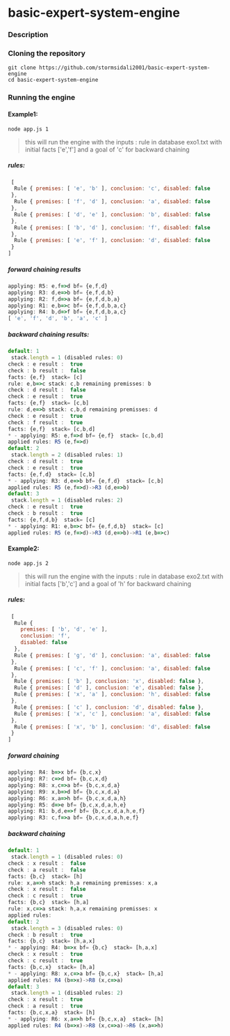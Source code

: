 # basic-expert-system-engine
### Description
### Cloning the repository
```
git clone https://github.com/stormsidali2001/basic-expert-system-engine 
cd basic-expert-system-engine
```

### Running the engine
#### Example1:
```
node app.js 1
```
> this will run the engine with the inputs : rule in database exo1.txt with initial facts ['e','f'] and a goal of 'c' for backward chaining
##### rules:
```javascript
 [
  Rule { premises: [ 'e', 'b' ], conclusion: 'c', disabled: false
 },
  Rule { premises: [ 'f', 'd' ], conclusion: 'a', disabled: false
 },
  Rule { premises: [ 'd', 'e' ], conclusion: 'b', disabled: false
 },
  Rule { premises: [ 'b', 'd' ], conclusion: 'f', disabled: false
 },
  Rule { premises: [ 'e', 'f' ], conclusion: 'd', disabled: false
 }
] 
```
##### forward chaining results
```javascript
applying: R5: e,f=>d bf= {e,f,d}
applying: R3: d,e=>b bf= {e,f,d,b}
applying: R2: f,d=>a bf= {e,f,d,b,a}
applying: R1: e,b=>c bf= {e,f,d,b,a,c}
applying: R4: b,d=>f bf= {e,f,d,b,a,c}
[ 'e', 'f', 'd', 'b', 'a', 'c' ]
```
##### backward chaining results:
```javascript
default: 1
 stack.length = 1 (disabled rules: 0)
check : e result :  true
check : b result :  false
facts: {e,f}  stack= [c]
rule: e,b=>c stack: c,b remaining premisses: b
check : d result :  false
check : e result :  true
facts: {e,f}  stack= [c,b]
rule: d,e=>b stack: c,b,d remaining premisses: d
check : e result :  true
check : f result :  true
facts: {e,f}  stack= [c,b,d]
* - applying: R5: e,f=>d bf= {e,f}  stack= [c,b,d]
applied rules: R5 (e,f=>d)
default: 2
 stack.length = 2 (disabled rules: 1)
check : d result :  true
check : e result :  true
facts: {e,f,d}  stack= [c,b]
* - applying: R3: d,e=>b bf= {e,f,d}  stack= [c,b]
applied rules: R5 (e,f=>d)->R3 (d,e=>b)
default: 3
 stack.length = 1 (disabled rules: 2)
check : e result :  true
check : b result :  true
facts: {e,f,d,b}  stack= [c]
* - applying: R1: e,b=>c bf= {e,f,d,b}  stack= [c]
applied rules: R5 (e,f=>d)->R3 (d,e=>b)->R1 (e,b=>c)
```

#### Example2:
```
node app.js 2
```
> this will run the engine with the inputs : rule in database exo2.txt with initial facts ['b','c'] and a goal of 'h' for backward chaining

##### rules:
```javascript
 [
  Rule {
    premises: [ 'b', 'd', 'e' ],
    conclusion: 'f',
    disabled: false
  },
  Rule { premises: [ 'g', 'd' ], conclusion: 'a', disabled: false
 },
  Rule { premises: [ 'c', 'f' ], conclusion: 'a', disabled: false
 },
  Rule { premises: [ 'b' ], conclusion: 'x', disabled: false },
  Rule { premises: [ 'd' ], conclusion: 'e', disabled: false },
  Rule { premises: [ 'x', 'a' ], conclusion: 'h', disabled: false
 },
  Rule { premises: [ 'c' ], conclusion: 'd', disabled: false },
  Rule { premises: [ 'x', 'c' ], conclusion: 'a', disabled: false
 },
  Rule { premises: [ 'x', 'b' ], conclusion: 'd', disabled: false
 }
] 
```
##### forward chaining
```javascript
applying: R4: b=>x bf= {b,c,x}
applying: R7: c=>d bf= {b,c,x,d}
applying: R8: x,c=>a bf= {b,c,x,d,a}
applying: R9: x,b=>d bf= {b,c,x,d,a}
applying: R6: x,a=>h bf= {b,c,x,d,a,h}
applying: R5: d=>e bf= {b,c,x,d,a,h,e}
applying: R1: b,d,e=>f bf= {b,c,x,d,a,h,e,f}
applying: R3: c,f=>a bf= {b,c,x,d,a,h,e,f}
```
##### backward chaining
```javascript
default: 1
 stack.length = 1 (disabled rules: 0)
check : x result :  false
check : a result :  false
facts: {b,c}  stack= [h]
rule: x,a=>h stack: h,a remaining premisses: x,a
check : x result :  false
check : c result :  true
facts: {b,c}  stack= [h,a]
rule: x,c=>a stack: h,a,x remaining premisses: x
applied rules:
default: 2
 stack.length = 3 (disabled rules: 0)
check : b result :  true
facts: {b,c}  stack= [h,a,x]
* - applying: R4: b=>x bf= {b,c}  stack= [h,a,x]
check : x result :  true
check : c result :  true
facts: {b,c,x}  stack= [h,a]
* - applying: R8: x,c=>a bf= {b,c,x}  stack= [h,a]
applied rules: R4 (b=>x)->R8 (x,c=>a)
default: 3
 stack.length = 1 (disabled rules: 2)
check : x result :  true
check : a result :  true
facts: {b,c,x,a}  stack= [h]
* - applying: R6: x,a=>h bf= {b,c,x,a}  stack= [h]
applied rules: R4 (b=>x)->R8 (x,c=>a)->R6 (x,a=>h)

```


